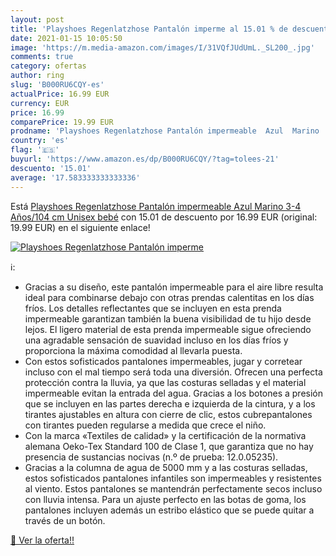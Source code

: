 ```yaml
---
layout: post
title: 'Playshoes Regenlatzhose Pantalón imperme al 15.01 % de descuento'
date: 2021-01-15 10:05:50
image: 'https://m.media-amazon.com/images/I/31VQfJUdUmL._SL200_.jpg'
comments: true
category: ofertas
author: ring
slug: 'B000RU6CQY-es'
actualPrice: 16.99 EUR
currency: EUR
price: 16.99
comparePrice: 19.99 EUR
prodname: 'Playshoes Regenlatzhose Pantalón impermeable  Azul  Marino   3-4 Años/104 cm Unisex bebé'
country: 'es'
flag: '🇪🇸'
buyurl: 'https://www.amazon.es/dp/B000RU6CQY/?tag=tolees-21'
descuento: '15.01'
average: '17.583333333333336'
---
```


Está [Playshoes Regenlatzhose Pantalón impermeable  Azul  Marino   3-4 Años/104 cm Unisex bebé](https://www.amazon.es/dp/B000RU6CQY/?tag=tolees-21) con 15.01 de descuento por 16.99 EUR (original: 19.99 EUR) en el siguiente enlace!

[![Playshoes Regenlatzhose Pantalón imperme](https://m.media-amazon.com/images/I/31VQfJUdUmL._SL200_.jpg)](https://www.amazon.es/dp/B000RU6CQY/?tag=tolees-21)

ℹ️:

- Gracias a su diseño, este pantalón impermeable para el aire libre resulta ideal para combinarse debajo con otras prendas calentitas en los días fríos. Los detalles reflectantes que se incluyen en esta prenda impermeable garantizan también la buena visibilidad de tu hijo desde lejos. El ligero material de esta prenda impermeable sigue ofreciendo una agradable sensación de suavidad incluso en los días fríos y proporciona la máxima comodidad al llevarla puesta.
- Con estos sofisticados pantalones impermeables, jugar y corretear incluso con el mal tiempo será toda una diversión. Ofrecen una perfecta protección contra la lluvia, ya que las costuras selladas y el material impermeable evitan la entrada del agua. Gracias a los botones a presión que se incluyen en las partes derecha e izquierda de la cintura, y a los tirantes ajustables en altura con cierre de clic, estos cubrepantalones con tirantes pueden regularse a medida que crece el niño.
- Con la marca «Textiles de calidad» y la certificación de la normativa alemana Oeko-Tex Standard 100 de Clase 1, que garantiza que no hay presencia de sustancias nocivas (n.º de prueba: 12.0.05235).
- Gracias a la columna de agua de 5000 mm y a las costuras selladas, estos sofisticados pantalones infantiles son impermeables y resistentes al viento. Estos pantalones se mantendrán perfectamente secos incluso con lluvia intensa. Para un ajuste perfecto en las botas de goma, los pantalones incluyen además un estribo elástico que se puede quitar a través de un botón.

[🛒 Ver la oferta!!](https://www.amazon.es/dp/B000RU6CQY/?tag=tolees-21)
